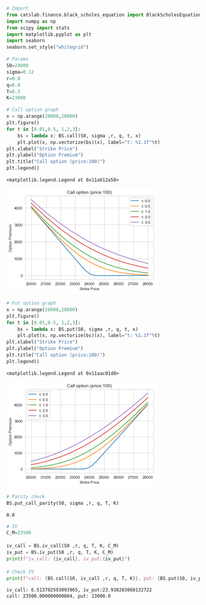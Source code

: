 ```python
# Import
from catslab.finance.black_scholes_equation import BlackScholesEquation as BS
import numpy as np
from scipy import stats
import matplotlib.pyplot as plt
import seaborn
seaborn.set_style("whitegrid")
```


```python
# Params
S0=24000
sigma=0.12
r=0.0
q=0.0
T=0.5
K=23000
```


```python
# Call option graph
x = np.arange(20000,28000)
plt.figure()
for t in [0.01,0.5, 1,2,3]:
    bs = lambda x: BS.call(S0, sigma ,r, q, t, x)
    plt.plot(x, np.vectorize(bs)(x), label="t: %1.1f"%t)
plt.xlabel("Strike Price")
plt.ylabel("Option Premium")
plt.title("Call option (price:100)")
plt.legend()
```




    <matplotlib.legend.Legend at 0x11a612a58>




![png](output_2_1.png)



```python
# Put option graph
x = np.arange(20000,28000)
plt.figure()
for t in [0.01,0.5, 1,2,3]:
    bs = lambda x: BS.put(S0, sigma ,r, q, t, x)
    plt.plot(x, np.vectorize(bs)(x), label="t: %1.1f"%t)
plt.xlabel("Strike Price")
plt.ylabel("Option Premium")
plt.title("Call option (price:100)")
plt.legend()
```




    <matplotlib.legend.Legend at 0x11aac01d0>




![png](output_3_1.png)



```python
# Parity check
BS.put_call_parity(S0, sigma ,r, q, T, K)
```




    0.0




```python
# IV
C_M=23500

iv_call = BS.iv_call(S0 ,r, q, T, K, C_M)
iv_put = BS.iv_put(S0 ,r, q, T, K, C_M)
print(f"iv_call: {iv_call}, iv_put:{iv_put}")

# Check IV
print(f"call: {BS.call(S0, iv_call ,r, q, T, K)}, put: {BS.put(S0, iv_put ,r, q, T, K)}")
```

    iv_call: 6.513702593093965, iv_put:23.938283060132722
    call: 23500.000000000004, put: 23000.0

